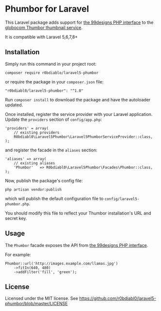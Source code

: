 Phumbor for Laravel
=====================

This Laravel package adds support for [the 99designs PHP interface](https://github.com/99designs/phumbor) to the [globocom Thumbor thumbnail service](https://github.com/globocom/thumbor).

It is compatible with Laravel 5,6,7,8+

Installation
------------

Simply run this command in your project root:

    composer require r0bdiablo/laravel5-phumbor
or require the package in your `composer.json` file:

    "r0bdiabl0/laravel5-phumbor": "^1.0"

Run `composer install` to download the package and have the autoloader updated.

Once installed, register the service provider with your Laravel application. Update the `providers` section of `config/app.php`:

	'providers' = array(
		// existing providers
		R0bdiabl0\Laravel5Phumbor\Laravel5PhumborServiceProvider::class,
	);

and register the facade in the `aliases` section:

	'aliases' => array(
		// existing aliases
		'Phumbor'   => R0bdiabl0\Laravel5Phumbor\Facades\Phumbor::class,
	);

Now, publish the package's config file:

    php artisan vendor:publish

which will publish the default configuration file to `config/laravel5-phumbor.php`.

You should modify this file to reflect your Thumbor installation's URL and secret key.

Usage
-----

The `Phumbor` facade exposes the API from [the 99designs PHP interface](https://github.com/99designs/phumbor).

For example:

    Phumbor::url('http://images.example.com/llamas.jpg')
	    ->fitIn(640, 480)
		->addFilter('fill', 'green');

License
-------

Licensed under the MIT license. See <https://github.com/r0bdiabl0/laravel5-phumbor/blob/master/LICENSE>
